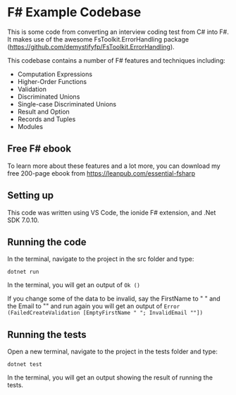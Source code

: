 # F# Example Codebase

This is some code from converting an interview coding test from C# into F#. It makes use of the awesome FsToolkit.ErrorHandling package (<https://github.com/demystifyfp/FsToolkit.ErrorHandling>).

This codebase contains a number of F# features and techniques including:

- Computation Expressions
- Higher-Order Functions
- Validation
- Discriminated Unions
- Single-case Discriminated Unions
- Result and Option
- Records and Tuples
- Modules

## Free F# ebook

To learn more about these features and a lot more, you can download my free 200-page ebook from <https://leanpub.com/essential-fsharp>

## Setting up

This code was written using VS Code, the ionide F# extension, and .Net SDK 7.0.10.

## Running the code

In the terminal, navigate to the project in the src folder and type:

```dotnet run```

In the terminal, you will get an output of ```Ok ()```

If you change some of the data to be invalid, say the FirstName to " " and the Email to "" and run again you will get an output of ```Error (FailedCreateValidation [EmptyFirstName " "; InvalidEmail ""])```

## Running the tests

Open a new terminal, navigate to the project in the tests folder and type:

```dotnet test```

In the terminal, you will get an output showing the result of running the tests.
